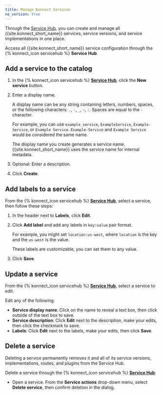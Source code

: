 ```yaml
---
title: Manage Konnect Services
no_version: true
---
```


Through the [Service Hub](https://cloud.konghq.com/servicehub/), you can
create and manage all {{site.konnect_short_name}} services, service versions, and service
implementations in one place.

Access all {{site.konnect_short_name}} service configuration through the {% konnect_icon servicehub %}
**Service Hub**.

## Add a service to the catalog

1. In the {% konnect_icon servicehub %} [**Service Hub**](https://cloud.konghq.com/servicehub), click the **New service** button.

1. Enter a display name.

    A display name can be any string containing letters, numbers, spaces, or the following
    characters: `.`, `-`, `_`, `~`, `:`. Spaces are equal to the `-` character.

    For example, you can use `example_service`, `ExampleService`, `Example-Service`, or `Example Service`.
    `Example-Service` and `Example Service` would be considered the same name.

    The display name you create generates a service name. {{site.konnect_short_name}}
    uses the service name for internal metadata.

1. Optional: Enter a description.

1. Click **Create**.

## Add labels to a service

From the {% konnect_icon servicehub %} [**Service Hub**](https://cloud.konghq.com/servicehub), select a service, then follow these steps:

1. In the header next to **Labels**, click **Edit**.

1. Click **Add label** and add any labels in `key:value` pair format.

    For example, you might set `location:us-west`, where `location` is the key
    and the `us-west` is the value.

    These labels are customizable, you can set them to any value.

1. Click **Save**.

## Update a service

From the {% konnect_icon servicehub %} [**Service Hub**](https://cloud.konghq.com/servicehub), select a service to edit.

Edit any of the following:
* **Service display name**: Click on the name to reveal a text box, then click outside of the text box to save.
* **Service description**: Click **Edit** next to the description, make your edits, then click the checkmark to save.
* **Labels**: Click **Edit** next to the labels, make your edits, then click **Save**.

<!-- SHARING IS NOT YET AVAILABLE
## Share a service

If you have a Service Admin or Organization Admin role, you can share any
service that you have access to.

For more information, see [Manage Teams, Roles, and Users](/konnect/org-management/teams-and-roles/#entity-and-role-sharing).

1. In the {% konnect_icon servicehub %} [**Service Hub**](https://cloud.konghq.com/servicehub), select a service from the list.

1. Click **Share service**.

1. Select a user or team to share the service with.

1. Select a role to grant to the user or team.

1. Click **Share service** to save.
-->

## Delete a service

Deleting a service permanently removes it and all of its service versions, implementations, routes, and plugins from the Service Hub.

Delete a service through the {% konnect_icon servicehub %} [**Service Hub**](https://cloud.konghq.com/servicehub):

* Open a service. From the **Service actions** drop-down menu, select **Delete service**, then confirm deletion in the dialog.
